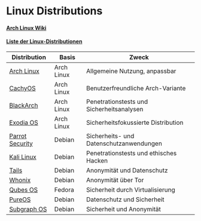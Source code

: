 # Linux Distributions

#### [Arch Linux Wiki](https://wiki.archlinux.org/title/Arch-based_distributions)

#### [Liste der Linux-Distributionen](https://en.wikipedia.org/wiki/List_of_Linux_distributions)

| **Distribution**       | **Basis** | **Zweck**                                   |
|------------------------|-----------|---------------------------------------------|
| [Arch Linux](https://archlinux.org/)      | Arch Linux | Allgemeine Nutzung, anpassbar              |
| [CachyOS](https://cachyos.org/)           | Arch Linux | Benutzerfreundliche Arch-Variante          |
| [BlackArch](https://www.blackarch.org/)   | Arch Linux | Penetrationstests und Sicherheitsanalysen   |
| [Exodia OS](https://exodia-os.github.io/) | Arch Linux | Sicherheitsfokussierte Distribution         |
| [Parrot Security](https://www.parrotsec.org/) | Debian    | Sicherheits- und Datenschutzanwendungen     |
| [Kali Linux](https://www.kali.org/)       | Debian    | Penetrationstests und ethisches Hacken     |
| [Tails](https://tails.net/)               | Debian    | Anonymität und Datenschutz                  |
| [Whonix](https://www.whonix.org/)         | Debian    | Anonymität über Tor                         |
| [Qubes OS](https://www.qubes-os.org/)     | Fedora    | Sicherheit durch Virtualisierung            |
| [PureOS](https://www.pureos.net/)         | Debian    | Datenschutz und Sicherheit                  |
| [Subgraph OS](https://subgraph.com/)      | Debian    | Sicherheit und Anonymität                   |
